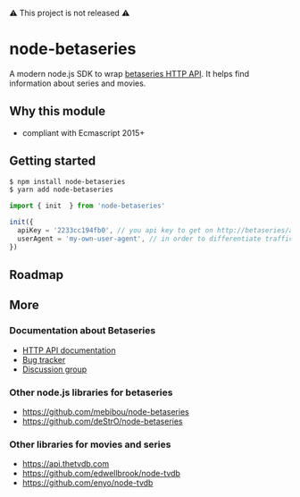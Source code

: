 :warning: This project is not released :warning:

# node-betaseries

A modern node.js SDK to wrap [betaseries HTTP API](https://www.betaseries.com/api/).
It helps find information about series and movies.

## Why this module

- compliant with Ecmascript 2015+

## Getting started

```bash
$ npm install node-betaseries
$ yarn add node-betaseries
```

```javascript
import { init  } from 'node-betaseries'

init({
  apiKey = '2233cc194fb0', // you api key to get on http://betaseries/api website
  userAgent = 'my-own-user-agent', // in order to differentiate traffic
})


```

## Roadmap

## More

### Documentation about Betaseries

- [HTTP API documentation](https://www.betaseries.com/api/docs)
- [Bug tracker](https://www.betaseries.com/bugs/api)
- [Discussion group](http://groups.google.com/group/betaseries)

### Other node.js libraries for betaseries

- https://github.com/mebibou/node-betaseries
- https://github.com/deStrO/node-betaseries

### Other libraries for movies and series

- https://api.thetvdb.com
- https://github.com/edwellbrook/node-tvdb
- https://github.com/enyo/node-tvdb
